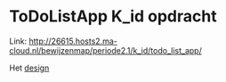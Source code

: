# ToDoListApp K_id opdracht

Link: http://26615.hosts2.ma-cloud.nl/bewijzenmap/periode2.1/k_id/todo_list_app/

Het [design]

[design]: <Better_wireframes_design.xd>
